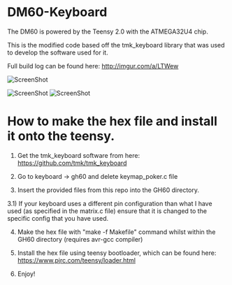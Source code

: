 # DM60-Keyboard

The DM60 is powered by the Teensy 2.0 with the ATMEGA32U4 chip.

This is the modified code based off the tmk_keyboard library that was used to develop the software used for it.

Full build log can be found here: http://imgur.com/a/LTWew

![ScreenShot](http://i.imgur.com/8VzgFym.jpg)

![ScreenShot](http://i.imgur.com/IaqBLyy.jpg) ![ScreenShot](http://i.imgur.com/c8lZeNj.jpg)

# How to make the hex file and install it onto the teensy.
1) Get the tmk_keyboard software from here: https://github.com/tmk/tmk_keyboard

2) Go to keyboard -> gh60 and delete keymap_poker.c file

3) Insert the provided files from this repo into the GH60 directory.

3.1) If your keyboard uses a different pin configuration than what I have used (as specified in the matrix.c file) ensure that it is changed to the specific config that you have used.

4) Make the hex file with "make -f Makefile" command whilst within the GH60 directory (requires avr-gcc compiler)

5) Install the hex file using teensy bootloader, which can be found here: https://www.pjrc.com/teensy/loader.html

6) Enjoy!
